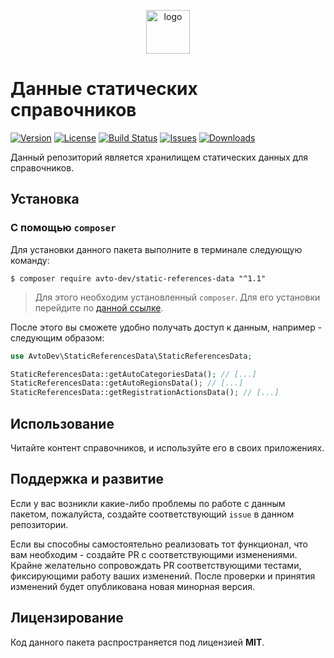 <p align="center">
  <img alt="logo" src="https://habrastorage.org/webt/59/e8/90/59e89034d07c7166044069.png" width="70" height="70" />
</p>

# Данные статических справочников

[![Version][badge_version]][link_packagist]
[![License][badge_license]][link_license]
[![Build Status][badge_build_status]][link_build_status]
[![Issues][badge_issues]][link_issues]
[![Downloads][badge_downloads]][link_packagist]

Данный репозиторий является хранилищем статических данных для справочников.

## Установка

### С помощью `composer`

Для установки данного пакета выполните в терминале следующую команду:

```shell
$ composer require avto-dev/static-references-data "^1.1"
```

> Для этого необходим установленный `composer`. Для его установки перейдите по [данной ссылке][getcomposer].

После этого вы сможете удобно получать доступ к данным, например - следующим образом:

```php
use AvtoDev\StaticReferencesData\StaticReferencesData;

StaticReferencesData::getAutoCategoriesData(); // [...]
StaticReferencesData::getAutoRegionsData(); // [...]
StaticReferencesData::getRegistrationActionsData(); // [...]
```

## Использование

Читайте контент справочников, и используйте его в своих приложениях.

## Поддержка и развитие

Если у вас возникли какие-либо проблемы по работе с данным пакетом, пожалуйста, создайте соответствующий `issue` в данном репозитории.

Если вы способны самостоятельно реализовать тот функционал, что вам необходим - создайте PR с соответствующими изменениями. Крайне желательно сопровождать PR соответствующими тестами, фиксирующими работу ваших изменений. После проверки и принятия изменений будет опубликована новая минорная версия.

## Лицензирование

Код данного пакета распространяется под лицензией **MIT**.

[badge_version]:https://img.shields.io/packagist/v/avto-dev/static-references-data.svg?style=flat&maxAge=30
[badge_license]:https://img.shields.io/packagist/l/avto-dev/static-references-data.svg
[badge_build_status]:https://scrutinizer-ci.com/g/avto-dev/static-references-data/badges/build.png?b=master
[badge_issues]:https://img.shields.io/github/issues/avto-dev/static-references-data.svg?style=flat&maxAge=30
[badge_downloads]:https://img.shields.io/packagist/dt/avto-dev/static-references-data.svg?style=flat&maxAge=30
[link_packagist]:https://packagist.org/packages/avto-dev/static-references-data
[link_license]:https://github.com/avto-dev/static-references-data/blob/master/LICENSE
[link_build_status]:https://scrutinizer-ci.com/g/avto-dev/static-references-data/build-status/master
[link_issues]:https://github.com/avto-dev/static-references-data/issues
[getcomposer]:https://getcomposer.org/download/

